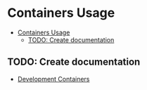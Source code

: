 # Containers Usage

- [Containers Usage](#containers-usage)
  - [TODO: Create documentation](#todo-create-documentation)

## TODO: Create documentation

- [Development Containers](https://containers.dev/)
